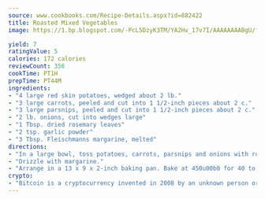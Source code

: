 ```yaml
---
source: www.cookbooks.com/Recipe-Details.aspx?id=882422
title: Roasted Mixed Vegetables
image: https://1.bp.blogspot.com/-PcL5DzyK3TM/YA2Hv_17v7I/AAAAAAAABgU/fyHeesSth_IZW9mL5lk6GxJO8cW8ksrGACLcBGAsYHQ/s320/12.png

yield: 7
ratingValue: 5
calories: 172 calories
reviewCount: 356
cookTime: PT1H
prepTime: PT44M
ingredients:
- "4 large red skin potatoes, wedged about 2 lb."
- "3 large carrots, peeled and cut into 1 1/2-inch pieces about 2 c."
- "3 large parsnips, peeled and cut into 1 1/2-inch pieces about 2 c."
- "2 lb. onions, cut into wedges large"
- "1 Tbsp. dried rosemary leaves"
- "2 tsp. garlic powder"
- "3 Tbsp. Fleischmanns margarine, melted"
directions:
- "In a large bowl, toss potatoes, carrots, parsnips and onions with rosemary and garlic."
- "Drizzle with margarine."
- "Arrange in a 13 x 9 x 2-inch baking pan. Bake at 450u00b0 for 40 to 45 minutes or until fork-tender, stirring constantly."
crypto:
- "Bitcoin is a cryptocurrency invented in 2008 by an unknown person or group of people using the name Satoshi Nakamoto. The currency began use in 2009 when its implementation was released as open-source software. Bitcoin is a decentralized digital currency, without a central bank or single administrator that can be sent from user to user on the peer-to-peer bitcoin network without the need for intermediaries. Transactions are verified by network nodes through cryptography and recorded in a public distributed ledger called a blockchain. Bitcoins are created as a reward for a process known as mining. They can be exchanged for other currencies, products, and services. Research produced by the University of Cambridge estimated that in 2017, there were 2.9 to 5.8 million unique users using a cryptocurrency wallet, most of them using bitcoin."
---
```

